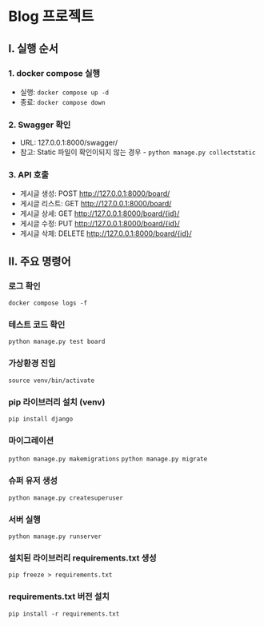 # Blog 프로젝트

## I. 실행 순서
### 1. docker compose 실행
- 실행: `docker compose up -d`
- 종료: `docker compose down`

### 2. Swagger 확인
- URL: 127.0.0.1:8000/swagger/
- 참고: Static 파일이 확인이되지 않는 경우 - `python manage.py collectstatic`

### 3. API 호출
- 게시글 생성: POST http://127.0.0.1:8000/board/
- 게시글 리스트: GET http://127.0.0.1:8000/board/
- 게시글 상세: GET http://127.0.0.1:8000/board/{id}/
- 게시글 수정: PUT http://127.0.0.1:8000/board/{id}/
- 게시글 삭제: DELETE http://127.0.0.1:8000/board/{id}/


## II. 주요 명령어
### 로그 확인
`docker compose logs -f`

### 테스트 코드 확인
`python manage.py test board`

### 가상환경 진입
`source venv/bin/activate`

### pip 라이브러리 설치 (venv)
`pip install django`

### 마이그레이션
`python manage.py makemigrations`
`python manage.py migrate`

### 슈퍼 유저 생성
`python manage.py createsuperuser`

### 서버 실행
`python manage.py runserver`

### 설치된 라이브러리 requirements.txt 생성 
`pip freeze > requirements.txt` 

### requirements.txt 버전 설치
`pip install -r requirements.txt`

